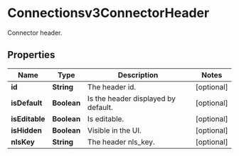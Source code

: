 

# Connectionsv3ConnectorHeader

Connector header.

## Properties

| Name | Type | Description | Notes |
|------------ | ------------- | ------------- | -------------|
|**id** | **String** | The header id. |  [optional] |
|**isDefault** | **Boolean** | Is the header displayed by default. |  [optional] |
|**isEditable** | **Boolean** | Is editable. |  [optional] |
|**isHidden** | **Boolean** | Visible in the UI. |  [optional] |
|**nlsKey** | **String** | The header nls_key. |  [optional] |



